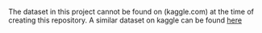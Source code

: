 The dataset in this project cannot be  found on (kaggle.com) at the time of creating this repository. A similar dataset on  kaggle  can be found [here](https://www.kaggle.com/datasets/greg115/album-covers-images)